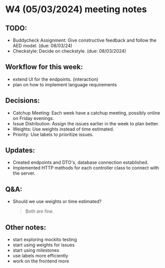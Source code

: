 # W4 (05/03/2024) meeting notes

## TODO:
- Buddycheck Assignment: Give constructive feedback and follow the AED model. (due: 08/03/24)
- Checkstyle: Decide on checkstyle. (due: 08/03/2024)


## Workflow for this week:
- extend UI for the endpoints. (interaction)
- plan on how to implement language requirements


## Decisions:
- Catchup Meeting: Each week have a catchup meeting, possibly online on Friday evenings.
- Issue Distribution: Assign the issues earlier in the week to plan better.
- Weights: Use weights instead of time estimated.
- Priority: Use labels to prioritize issues.


## Updates:
- Created endpoints and DTO's, database connection established.
- Implemented HTTP methods for each controller class to connect with the server.


## Q&A:
- Should we use weights or time estimated?
  > Both are fine.

## Other notes:
- start exploring mockito testing
- start using weights for issues
- start using milestones
- use labels more efficiently
- work on the frontend more